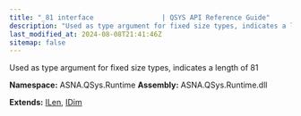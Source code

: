 ```yaml
---
title: "_81 interface                 | QSYS API Reference Guide"
description: "Used as type argument for fixed size types, indicates a length of 81  "
last_modified_at: 2024-08-08T21:41:46Z
sitemap: false
---
```


Used as type argument for fixed size types, indicates a length of 81 

**Namespace:** ASNA.QSys.Runtime
**Assembly:** ASNA.QSys.Runtime.dll

**Extends:** [ILen](/reference/runtime/qsys-runtime/i-len.html), [IDim](/reference/runtime/qsys-runtime/i-dim.html)
<br>
<br>
